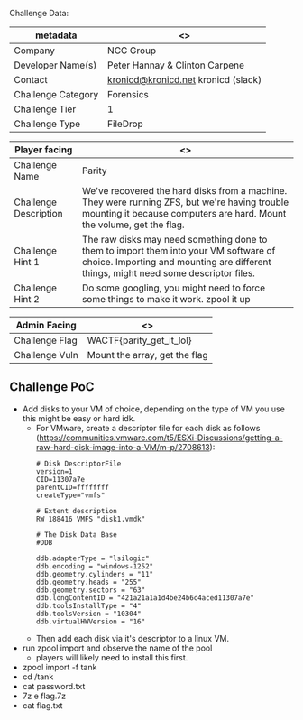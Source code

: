 Challenge Data:

|metadata | <> |
|--- | --- |
|Company | NCC Group |
|Developer Name(s) | Peter Hannay & Clinton Carpene |
|Contact | kronicd@kronicd.net kronicd (slack) |
|Challenge Category | Forensics |
| Challenge Tier | 1 |
| Challenge Type | FileDrop |


| Player facing | <> |
|--- | --- |
|Challenge Name | Parity |
|Challenge Description | We've recovered the hard disks from a machine. They were running ZFS, but we're having trouble mounting it because computers are hard. Mount the volume, get the flag. | 
|Challenge Hint 1 | The raw disks may need something done to them to import them into your VM software of choice. Importing and mounting are different things, might need some descriptor files. | 
|Challenge Hint 2 | Do some googling, you might need to force some things to make it work. zpool it up  |

| Admin Facing | <> |
|--- | --- |
|Challenge Flag| WACTF{parity_get_it_lol} |
|Challenge Vuln| Mount the array, get the flag |
Challenge PoC
---

 * Add disks to your VM of choice, depending on the type of VM you use this might be easy or hard idk.
   * For VMware, create a descriptor file for each disk as follows (https://communities.vmware.com/t5/ESXi-Discussions/getting-a-raw-hard-disk-image-into-a-VM/m-p/2708613):
        ~~~
        # Disk DescriptorFile
        version=1
        CID=11307a7e
        parentCID=ffffffff
        createType="vmfs"

        # Extent description
        RW 188416 VMFS "disk1.vmdk"

        # The Disk Data Base 
        #DDB

        ddb.adapterType = "lsilogic"
        ddb.encoding = "windows-1252"
        ddb.geometry.cylinders = "11"
        ddb.geometry.heads = "255"
        ddb.geometry.sectors = "63"
        ddb.longContentID = "421a21a1a1d4be24b6c4aced11307a7e"
        ddb.toolsInstallType = "4"
        ddb.toolsVersion = "10304"
        ddb.virtualHWVersion = "16"
        ~~~
    * Then add each disk via it's descriptor to a linux VM.
 * run zpool import and observe the name of the pool
   * players will likely need to install this first.
 * zpool import -f tank
 * cd /tank
 * cat password.txt
 * 7z e flag.7z
 * cat flag.txt
